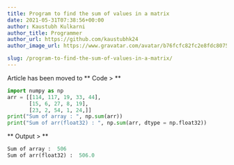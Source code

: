 ```yaml
---
title: Program to find the sum of values in a matrix
date: 2021-05-31T07:38:56+00:00
author: Kaustubh Kulkarni
author_title: Programmer
author_url: https://github.com/kaustubhk24
author_image_url: https://www.gravatar.com/avatar/b76fcfc82fc2e8fdc8075636f1735f61?s=200

slug: /program-to-find-the-sum-of-values-in-a-matrix/
---
```

Article has been moved to
** Code > **

```python title="file.py"
import numpy as np
arr = [[114, 117, 19, 33, 44],
       [15, 6, 27, 8, 19],
       [23, 2, 54, 1, 24,]]
print("Sum of array : ", np.sum(arr))
print("Sum of arr(float32) : ", np.sum(arr, dtype = np.float32))
```

** Output > **

```python title="Output"
Sum of array :  506
Sum of arr(float32) :  506.0
```